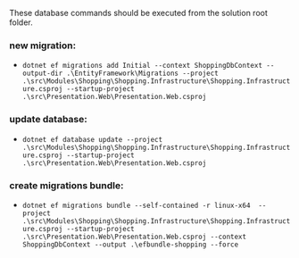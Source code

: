 ﻿These database commands should be executed from the solution root folder.

### new migration: 
- `dotnet ef migrations add Initial --context ShoppingDbContext --output-dir .\EntityFramework\Migrations --project .\src\Modules\Shopping\Shopping.Infrastructure\Shopping.Infrastructure.csproj --startup-project .\src\Presentation.Web\Presentation.Web.csproj`

### update database: 
- `dotnet ef database update --project .\src\Modules\Shopping\Shopping.Infrastructure\Shopping.Infrastructure.csproj --startup-project .\src\Presentation.Web\Presentation.Web.csproj`

### create migrations bundle:

- `dotnet ef migrations bundle --self-contained -r linux-x64  --project .\src\Modules\Shopping\Shopping.Infrastructure\Shopping.Infrastructure.csproj --startup-project .\src\Presentation.Web\Presentation.Web.csproj --context ShoppingDbContext --output .\efbundle-shopping --force`